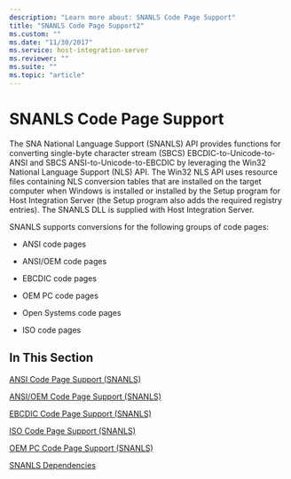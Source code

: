 ```yaml
---
description: "Learn more about: SNANLS Code Page Support"
title: "SNANLS Code Page Support2"
ms.custom: ""
ms.date: "11/30/2017"
ms.service: host-integration-server
ms.reviewer: ""
ms.suite: ""
ms.topic: "article"
---
```

# SNANLS Code Page Support
The SNA National Language Support (SNANLS) API provides functions for converting single-byte character stream (SBCS) EBCDIC-to-Unicode-to-ANSI and SBCS ANSI-to-Unicode-to-EBCDIC by leveraging the Win32 National Language Support (NLS) API. The Win32 NLS API uses resource files containing NLS conversion tables that are installed on the target computer when Windows is installed or installed by the Setup program for Host Integration Server (the Setup program also adds the required registry entries). The SNANLS DLL is supplied with Host Integration Server.  
  
 SNANLS supports conversions for the following groups of code pages:  
  
-   ANSI code pages  
  
-   ANSI/OEM code pages  
  
-   EBCDIC code pages  
  
-   OEM PC code pages  
  
-   Open Systems code pages  
  
-   ISO code pages  
  
## In This Section  
 [ANSI Code Page Support (SNANLS)](../core/ansi-code-page-support-snanls-2.md)  
  
 [ANSI/OEM Code Page Support (SNANLS)](../core/ansi-oem-code-page-support-snanls-1.md)  
  
 [EBCDIC Code Page Support (SNANLS)](../core/ebcdic-code-page-support-snanls-1.md)  
  
 [ISO Code Page Support (SNANLS)](../core/iso-code-page-support-snanls-1.md)  
  
 [OEM PC Code Page Support (SNANLS)](../core/oem-pc-code-page-support-snanls-1.md)  
  
 [SNANLS Dependencies](../core/snanls-dependencies2.md)

